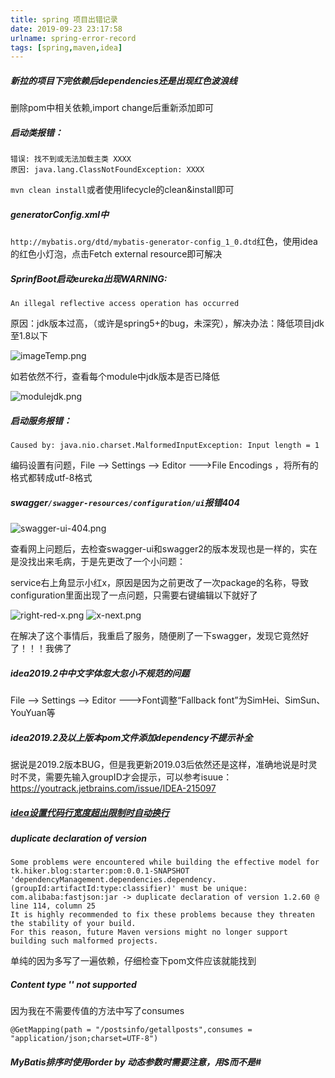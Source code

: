```yaml
---
title: spring 项目出错记录
date: 2019-09-23 23:17:58
urlname: spring-error-record
tags: [spring,maven,idea]
---
```


##### 新拉的项目下完依赖后dependencies还是出现红色波浪线

删除pom中相关依赖,import change后重新添加即可

<!--more-->

##### 启动类报错：

```
错误: 找不到或无法加载主类 XXXX
原因: java.lang.ClassNotFoundException: XXXX
```

`mvn clean install`或者使用lifecycle的clean&install即可

##### generatorConfig.xml中

`http://mybatis.org/dtd/mybatis-generator-config_1_0.dtd`红色，使用idea的红色小灯泡，点击Fetch external resource即可解决

##### SprinfBoot启动eureka出现WARNING: 

`An illegal reflective access operation has occurred`

原因：jdk版本过高，（或许是spring5+的bug，未深究），解决办法：降低项目jdk至1.8以下

![imageTemp.png](https://i.loli.net/2019/09/29/Z1pnWJO8VgNfMmU.png)

如若依然不行，查看每个module中jdk版本是否已降低

![modulejdk.png](https://i.loli.net/2019/09/29/dgvwRuiUMXmK7Oa.png)

##### 启动服务报错：

`Caused by: java.nio.charset.MalformedInputException: Input length = 1`

编码设置有问题，File --> Settings --> Editor --->File Encodings   ，将所有的格式都转成utf-8格式

##### swagger`/swagger-resources/configuration/ui`报错404

![swagger-ui-404.png](https://i.loli.net/2019/09/29/OQR1gEbaZMTse6K.png)

查看网上问题后，去检查swagger-ui和swagger2的版本发现也是一样的，实在是没找出来毛病，于是先更改了一个小问题：

service右上角显示小红x，原因是因为之前更改了一次package的名称，导致configuration里面出现了一点问题，只需要右键编辑以下就好了

![right-red-x.png](https://i.loli.net/2019/09/29/qi5Y2muyJ9pABoG.png)
![x-next.png](https://i.loli.net/2019/09/29/b8WqjHUhsDx1Gvg.png)

在解决了这个事情后，我重启了服务，随便刷了一下swagger，发现它竟然好了！！！我佛了

##### idea2019.2中中文字体忽大忽小不规范的问题

File --> Settings --> Editor --->Font调整“Fallback font”为SimHei、SimSun、YouYuan等

##### idea2019.2及以上版本pom文件添加dependency不提示补全

据说是2019.2版本BUG，但是我更新2019.03后依然还是这样，准确地说是时灵时不灵，需要先输入groupID才会提示，可以参考isuue：https://youtrack.jetbrains.com/issue/IDEA-215097

##### [idea设置代码行宽度超出限制时自动换行](https://www.jianshu.com/p/8f71436e5bb1)

##### duplicate declaration of version

```
Some problems were encountered while building the effective model for tk.hiker.blog:starter:pom:0.0.1-SNAPSHOT
'dependencyManagement.dependencies.dependency.(groupId:artifactId:type:classifier)' must be unique: com.alibaba:fastjson:jar -> duplicate declaration of version 1.2.60 @ line 114, column 25
It is highly recommended to fix these problems because they threaten the stability of your build.
For this reason, future Maven versions might no longer support building such malformed projects.
```

单纯的因为多写了一遍依赖，仔细检查下pom文件应该就能找到

##### Content type '' not supported

因为我在不需要传值的方法中写了consumes

`@GetMapping(path = "/postsinfo/getallposts",consumes = "application/json;charset=UTF-8")`

##### MyBatis排序时使用order by 动态参数时需要注意，用$而不是#